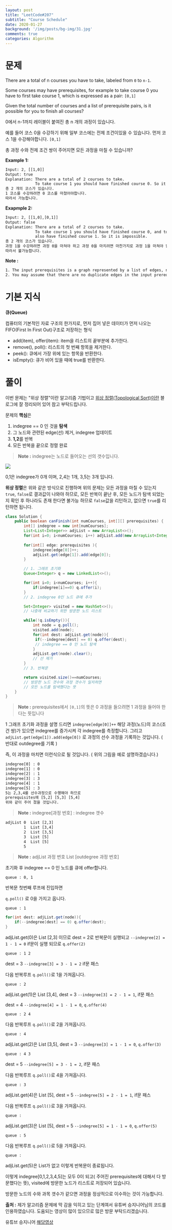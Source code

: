 ```yaml
---
layout: post
title: "LeetCode#207"
subtitle: "Course Schedule"
date: 2020-01-27
background: '/img/posts/bg-img/31.jpg'
comments: true
categories: Algorithm
---
```


<h1 class="section-heading2" >문제</h1>

There are a total of n courses you have to take, labeled from ```0``` to ```n-1```.

Some courses may have prerequisites, for example to take course 0 you have to first take course 1, which is expressed as a pair: ```[0,1]```

Given the total number of courses and a list of prerequisite pairs, is it possible for you to finish all courses?

0에서 n-1까지 레이블이 붙여진 총 n 개의 과정이 있습니다.

예를 들어 코스 0을 수강하기 위해 일부 코스에는 전제 조건이있을 수 있습니다. 먼저 코스 1을 수강해야합니다. ```[0,1]```

총 과정 수와 전제 조건 쌍이 주어지면 모든 과정을 마칠 수 있습니까?

**Example 1:**

``` default
Input: 2, [[1,0]] 
Output: true
Explanation: There are a total of 2 courses to take. 
             To take course 1 you should have finished course 0. So it is possible.
총 2 개의 코스가 있습니다.
1 코스를 수강하려면 0 코스를 마쳤어야합니다. 
따라서 가능합니다.
```


**Exapmple 2:**

``` default
Input: 2, [[1,0],[0,1]]
Output: false
Explanation: There are a total of 2 courses to take. 
             To take course 1 you should have finished course 0, and to take course 0 you should
             also have finished course 1. So it is impossible.
총 2 개의 코스가 있습니다. 
과정 1을 수강하려면 과정 0을 마쳐야 하고 과정 0을 마치려면 마찬가지로 과정 1을 마쳐야 합니다. 
따라서 불가능합니다.
```

**Note :**

``` default
1. The input prerequisites is a graph represented by a list of edges, not adjacency matrices. Read more about how a graph is represented.
2. You may assume that there are no duplicate edges in the input prerequisites.
```

<h1 class="section-heading2" >기본 지식</h1>

**큐(Queue)**

컴퓨터의 기본적인 자료 구조의 한가지로, 먼저 집어 넣은 데이터가 먼저 나오는 FIFO(First In First Out)구조로 저장하는 형식

- add(item), offer(item): item을 리스트의 끝부분에 추가한다.
- remove(), poll(): 리스트의 첫 번째 항목을 제거한다.
- peek(): 큐에서 가장 위에 있는 항목을 반환한다.
- isEmpty(): 큐가 비어 있을 때에 true를 반환한다.

<h1 class="section-heading2" >풀이</h1>
 
이번 문제는 "위상 정렬"이란 알고리즘 기법이고 [위상 정렬(Topological Sort)이란](https://gmlwjd9405.github.io/2018/08/27/algorithm-topological-sort.html) 블로그에 잘 정리되어 있어 참고 부탁드립니다.

문제의 **핵심**은

1. indegree == 0 인 것을 **탐색**
1. 그 노드와 관련된 edge(선) 제거, indegree 업데이트
1. **1,2**를 반복
1. 모든 반복을 끝으로 정렬 완료

> **Note :** indegree는 노드로 들어오는 선의 갯수입니다.

<div>
	<img class="img-fluid" src="/img/posts/algorithm/leetcode207(1).jpg">	
</div>

0,1은 indegree가 0개 이며, 2,4는 1개, 3,5는 3개 입니다.

**위상 정렬**은 위와 같은 방식으로 진행하며 위의 문제는 모든 과정을 마칠 수 있는지 ```true```, ```false```로 결과값이 나와야 하므로, 모든 반복이 끝난 후, 모든 노드가 탐색 되었는 지 확인 후 하나라도 존재 한다면 불가능 하므로 ```false```값을 리턴하고, 없으면 ```true```를 리턴하면 됩니다.

``` Java
class Solution {
    public boolean canFinish(int numCourses, int[][] prerequisites) {
        int[] indegree = new int[numCourses];
        List<List<Integer>> adjList = new ArrayList<>();
        for(int i=0; i<numCourses; i++) adjList.add(new ArrayList<Integer>());
        
        for(int[] edge: prerequisites ){
            indegree[edge[0]]++;
            adjList.get(edge[1]).add(edge[0]);
        }

        // 1. 그래프 초기화 
        Queue<Integer> q = new LinkedList<>();

        for(int i=0; i<numCourses; i++){
            if(indegree[i]==0) q.offer(i);
        }
        // 2. indegree 0인 노드 큐에 추가 

        Set<Integer> visited = new HashSet<>();
        // 나중에 비교하기 위한 방문한 노드 리스트

        while(!q.isEmpty()){
            int node = q.poll();
            visited.add(node);
            for(int dest: adjList.get(node)){
             if(--indegree[dest] == 0) q.offer(dest);   
             // indegree == 0 인 노드 탐색
            }
            adjList.get(node).clear();
            // 선 제거
        }
        // 3. 반복문

        return visited.size()==numCourses;
        // 방문한 노드 갯수와 과정 갯수가 일치하면
        // 모든 노드를 탐색했다는 뜻
    }
}
```

> **Note :** prerequisites에서 ```[0,1]```의 뜻은 0 과정을 들으려면 1 과정을 들어야 한다는 뜻입니다 

1 그래프 초기화 과정을 설명 드리면 ```indegree[edge[0]]++``` 해당 과정(노드)의 코스(조건 쌍)가 있으면 indegree를 증가시켜 각 indegree를 측정합니다. 그리고 ```adjList.get(edge[1]).add(edge[0])``` 로 과정의 선수 과정을 기록하는 것입니다. ( 반대로 outdegree를 기록 )  

즉, 이 과정을 마치면 이런식으로 될 것입니다. ( 위의 그림을 예로 설명하겠습니다.)

``` default
indegree[0] : 0
indegree[1] : 0
indegree[2] : 1
indegree[3] : 3
indegree[4] : 1
indegree[5] : 3
5는 2,3,4를 선수과정으로 수행해야 하므로 
prerequisites에 [5,2] [5,3] [5,4]
위와 같이 주어 졌을 것입니다.
```

> **Note :** indegree[과정 번호] : indegree 갯수

``` default
adjList 0  List [2,3]
        1  List [3,4] 
        2  List [3,5]
        3  List [5]
        4  List [5]
        5
```

> **Note :** adjList 과정 번호 List [outdegree 과정 번호]

초기화 후 indegree == 0 인 노드를 큐에 offer합니다.

```
queue : 0, 1
```

반복문 첫번째 루프에 진입하면

```q.poll()``` 로 0을 가지고 옵니다. 

```
queue : 1
```

``` Java
for(int dest: adjList.get(node)){
    if(--indegree[dest] == 0) q.offer(dest);
}
```

adjList.get(0)은 List [2,3] 이므로 dest = 2로 반복문이 실행되고 ```--indegree[2] = 1 - 1 = 0``` if문이 실행 되므로 ```q.offer(2)```

```
queue : 1 2
```

dest = 3 ```--indegree[3] = 3 - 1 = 2``` if문 패스

다음 반복루프 ```q.poll()```로 1을 가져옵니다.

```
queue : 2
```

adjList.get(1)은 List [3,4], dest = 3 ```--indegree[3] = 2 - 1 = 1```, if문 패스

dest = 4 ```--indegree[4] = 1 - 1 = 0```, ```q.offer(4)```

```
queue : 2 4
```

다음 반복루프 ```q.poll()```로 2을 가져옵니다.

```
queue : 4
```

adjList.get(2)은 List [3,5], dest = 3 ```--indegree[3] = 1 - 1 = 0```, ```q.offer(3)```

```
queue : 4 3
```

dest = 5 ```--indegree[5] = 3 - 1 = 2```, if문 패스

다음 반복루프 ```q.poll()```로 4을 가져옵니다.

```
queue : 3
```

adjList.get(4)은 List [5], dest = 5 ```--indegree[5] = 2 - 1 = 1```, if문 패스

다음 반복루프 ```q.poll()```로 3을 가져옵니다.

```
queue : 
```

adjList.get(3)은 List [5], dest = 5 ```--indegree[5] = 1 - 1 = 0```, ```q.offer(5)```

```
queue : 5
```

다음 반복루프 ```q.poll()```로 5을 가져옵니다.

```
queue : 
```

adjList.get(5)은 List가 없고 이렇게 반복문이 종료됩니다.

이렇게 indegree[0,1,2,3,4,5]는 모두 0이 되고( 주어진 prerequisites에 대해서 다 방문했다는 뜻), visited에 방문한 노드가 리스트로 저장되어 있습니다.

방문한 노드의 수와 과목 갯수가 같으면 과정을 정상적으로 이수하는 것이 가능합니다.

**출처 :**
제가 알고리즘 문제에 막 감을 익히고 있는 단계여서 유튜버 승지니어님의 코드를 인용하였습니다. 도움되는 영상이 많이 있으므로 많은 방문 부탁드리겠습니다.

유튜브 승지니어 [해당영상](https://www.youtube.com/watch?v=ZKtfvYawM7M)